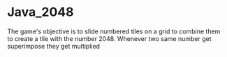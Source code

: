 # Java_2048
The game's objective is to slide numbered tiles on a grid to combine them to create a tile with the number 2048. Whenever two same number get superimpose they get multiplied

